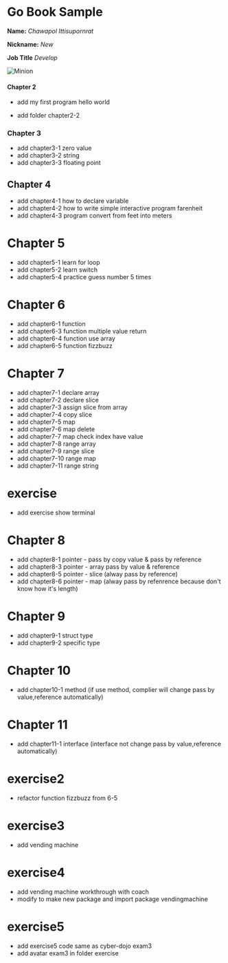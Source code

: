 # Go Book Sample

**Name:** *Chawapol Ittisupornrat*

**Nickname:** *New*

**Job Title** _Develop_

![Minion](http://octodex.github.com/images/minion.png)

#### Chapter 2

* add my first program hello world

* add folder chapter2-2

### Chapter 3

* add chapter3-1 zero value
* add chapter3-2 string
* add chapter3-3 floating point

## Chapter 4

* add chapter4-1 how to declare variable
* add chapter4-2 how to write simple interactive program farenheit
* add chapter4-3 program convert from feet into meters

# Chapter 5

* add chapter5-1 learn for loop
* add chapter5-2 learn switch
* add chapter5-4 practice guess number 5 times

# Chapter 6

* add chapter6-1 function
* add chapter6-3 function multiple value return
* add chapter6-4 function use array
* add chapter6-5 function fizzbuzz

# Chapter 7

* add chapter7-1 declare array
* add chapter7-2 declare slice
* add chapter7-3 assign slice from array
* add chapter7-4 copy slice
* add chapter7-5 map
* add chapter7-6 map delete
* add chapter7-7 map check index have value
* add chapter7-8 range array
* add chapter7-9 range slice
* add chapter7-10 range map
* add chapter7-11 range string

# exercise

* add exercise show terminal

# Chapter 8

* add chapter8-1 pointer - pass by copy value & pass by reference
* add chapter8-3 pointer - array pass by value & reference
* add chapter8-5 pointer - slice (alway pass by reference)
* add chapter8-6 pointer - map (alway pass by refenrence because don't know how it's length)

# Chapter 9
* add chapter9-1 struct type
* add chapter9-2 specific type


# Chapter 10
* add chapter10-1 method (if use method, complier will change pass by value,reference automatically)

# Chapter 11
* add chapter11-1 interface (interface not change pass by value,reference automatically)

# exercise2
* refactor function fizzbuzz from 6-5

# exercise3
* add vending machine

# exercise4
* add vending machine workthrough with coach
* modify to make new package and import package vendingmachine

# exercise5
* add exercise5 code same as cyber-dojo exam3
* add avatar exam3 in folder exercise
